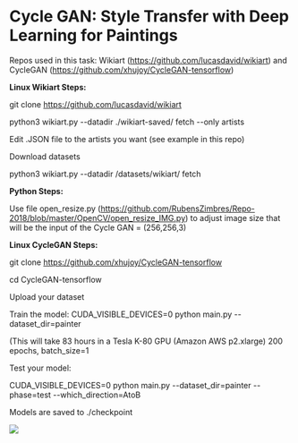 # Cycle GAN: Style Transfer with Deep Learning for Paintings

Repos used in this task: Wikiart (https://github.com/lucasdavid/wikiart) and CycleGAN (https://github.com/xhujoy/CycleGAN-tensorflow)

<b> Linux Wikiart Steps: </b>

git clone https://github.com/lucasdavid/wikiart

python3 wikiart.py --datadir ./wikiart-saved/ fetch --only artists

Edit .JSON file to the artists you want (see example in this repo)

Download datasets

python3 wikiart.py --datadir /datasets/wikiart/ fetch

<b> Python Steps: </b>

Use file open_resize.py (https://github.com/RubensZimbres/Repo-2018/blob/master/OpenCV/open_resize_IMG.py) to adjust image size that will be the input of the Cycle GAN = (256,256,3)

<b> Linux CycleGAN Steps: </b>

git clone https://github.com/xhujoy/CycleGAN-tensorflow

cd CycleGAN-tensorflow

Upload your dataset

Train the model: CUDA_VISIBLE_DEVICES=0 python main.py --dataset_dir=painter

(This will take 83 hours in a Tesla K-80 GPU (Amazon AWS p2.xlarge) 200 epochs, batch_size=1

Test your model:

CUDA_VISIBLE_DEVICES=0 python main.py --dataset_dir=painter --phase=test --which_direction=AtoB

Models are saved to ./checkpoint


<img src=https://github.com/RubensZimbres/Repo-2018/blob/master/CycleGAN%20Project/cycle_GAN_ok.png>
